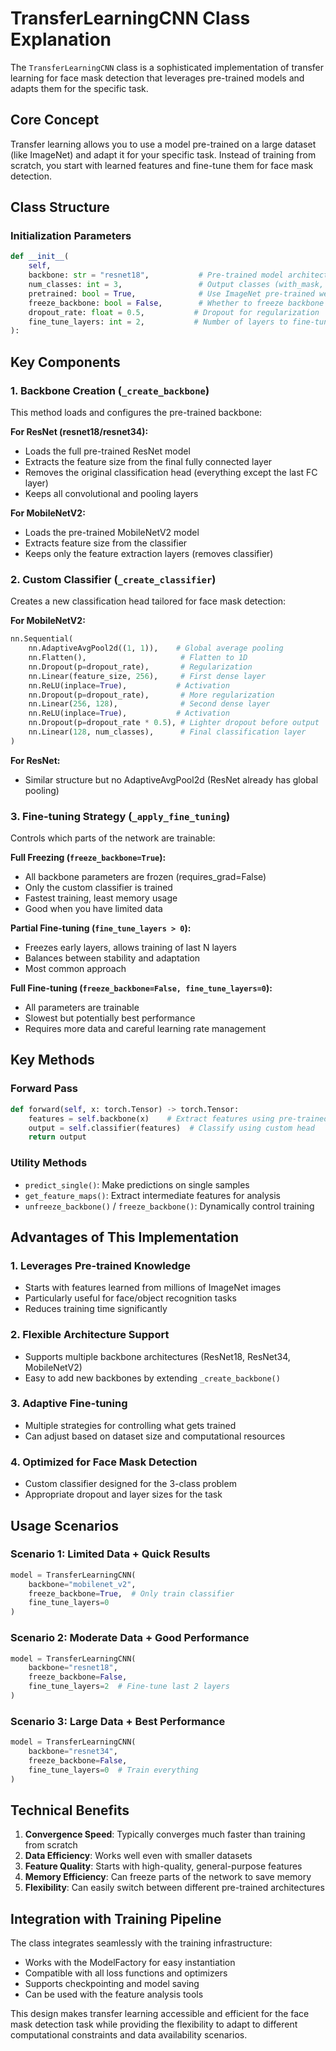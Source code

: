 # TransferLearningCNN Class Explanation

The `TransferLearningCNN` class is a sophisticated implementation of transfer learning for face mask detection that leverages pre-trained models and adapts them for the specific task.

## Core Concept

Transfer learning allows you to use a model pre-trained on a large dataset (like ImageNet) and adapt it for your specific task. Instead of training from scratch, you start with learned features and fine-tune them for face mask detection.

## Class Structure

### Initialization Parameters

```python
def __init__(
    self,
    backbone: str = "resnet18",           # Pre-trained model architecture
    num_classes: int = 3,                 # Output classes (with_mask, without_mask, mask_weared_incorrect)
    pretrained: bool = True,              # Use ImageNet pre-trained weights
    freeze_backbone: bool = False,        # Whether to freeze backbone parameters
    dropout_rate: float = 0.5,           # Dropout for regularization
    fine_tune_layers: int = 2,           # Number of layers to fine-tune from end
):
```

## Key Components

### 1. Backbone Creation (`_create_backbone`)

This method loads and configures the pre-trained backbone:

**For ResNet (resnet18/resnet34):**
- Loads the full pre-trained ResNet model
- Extracts the feature size from the final fully connected layer
- Removes the original classification head (everything except the last FC layer)
- Keeps all convolutional and pooling layers

**For MobileNetV2:**
- Loads the pre-trained MobileNetV2 model
- Extracts feature size from the classifier
- Keeps only the feature extraction layers (removes classifier)

### 2. Custom Classifier (`_create_classifier`)

Creates a new classification head tailored for face mask detection:

**For MobileNetV2:**
```python
nn.Sequential(
    nn.AdaptiveAvgPool2d((1, 1)),    # Global average pooling
    nn.Flatten(),                     # Flatten to 1D
    nn.Dropout(p=dropout_rate),       # Regularization
    nn.Linear(feature_size, 256),     # First dense layer
    nn.ReLU(inplace=True),           # Activation
    nn.Dropout(p=dropout_rate),       # More regularization
    nn.Linear(256, 128),              # Second dense layer
    nn.ReLU(inplace=True),           # Activation
    nn.Dropout(p=dropout_rate * 0.5), # Lighter dropout before output
    nn.Linear(128, num_classes),      # Final classification layer
)
```

**For ResNet:**
- Similar structure but no AdaptiveAvgPool2d (ResNet already has global pooling)

### 3. Fine-tuning Strategy (`_apply_fine_tuning`)

Controls which parts of the network are trainable:

**Full Freezing (`freeze_backbone=True`):**
- All backbone parameters are frozen (requires_grad=False)
- Only the custom classifier is trained
- Fastest training, least memory usage
- Good when you have limited data

**Partial Fine-tuning (`fine_tune_layers > 0`):**
- Freezes early layers, allows training of last N layers
- Balances between stability and adaptation
- Most common approach

**Full Fine-tuning (`freeze_backbone=False, fine_tune_layers=0`):**
- All parameters are trainable
- Slowest but potentially best performance
- Requires more data and careful learning rate management

## Key Methods

### Forward Pass
```python
def forward(self, x: torch.Tensor) -> torch.Tensor:
    features = self.backbone(x)    # Extract features using pre-trained backbone
    output = self.classifier(features)  # Classify using custom head
    return output
```

### Utility Methods
- `predict_single()`: Make predictions on single samples
- `get_feature_maps()`: Extract intermediate features for analysis
- `unfreeze_backbone()` / `freeze_backbone()`: Dynamically control training

## Advantages of This Implementation

### 1. **Leverages Pre-trained Knowledge**
- Starts with features learned from millions of ImageNet images
- Particularly useful for face/object recognition tasks
- Reduces training time significantly

### 2. **Flexible Architecture Support**
- Supports multiple backbone architectures (ResNet18, ResNet34, MobileNetV2)
- Easy to add new backbones by extending `_create_backbone()`

### 3. **Adaptive Fine-tuning**
- Multiple strategies for controlling what gets trained
- Can adjust based on dataset size and computational resources

### 4. **Optimized for Face Mask Detection**
- Custom classifier designed for the 3-class problem
- Appropriate dropout and layer sizes for the task

## Usage Scenarios

### Scenario 1: Limited Data + Quick Results
```python
model = TransferLearningCNN(
    backbone="mobilenet_v2",
    freeze_backbone=True,  # Only train classifier
    fine_tune_layers=0
)
```

### Scenario 2: Moderate Data + Good Performance
```python
model = TransferLearningCNN(
    backbone="resnet18",
    freeze_backbone=False,
    fine_tune_layers=2  # Fine-tune last 2 layers
)
```

### Scenario 3: Large Data + Best Performance
```python
model = TransferLearningCNN(
    backbone="resnet34",
    freeze_backbone=False,
    fine_tune_layers=0  # Train everything
)
```

## Technical Benefits

1. **Convergence Speed**: Typically converges much faster than training from scratch
2. **Data Efficiency**: Works well even with smaller datasets
3. **Feature Quality**: Starts with high-quality, general-purpose features
4. **Memory Efficiency**: Can freeze parts of the network to save memory
5. **Flexibility**: Can easily switch between different pre-trained architectures

## Integration with Training Pipeline

The class integrates seamlessly with the training infrastructure:
- Works with the ModelFactory for easy instantiation
- Compatible with all loss functions and optimizers
- Supports checkpointing and model saving
- Can be used with the feature analysis tools

This design makes transfer learning accessible and efficient for the face mask detection task while providing the flexibility to adapt to different computational constraints and data availability scenarios.